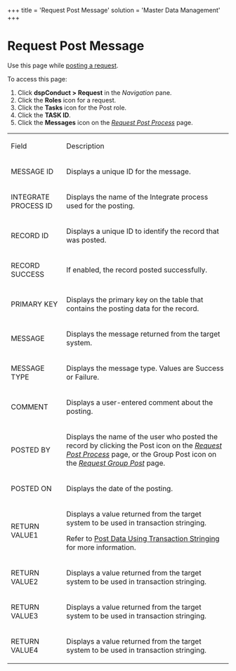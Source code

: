 +++
title = 'Request Post Message'
solution = 'Master Data Management'
+++

# Request Post Message

<div class="use">

Use this page while [posting a
request](../Use_Cases/Post_a_Request#Post_a_Request).

</div>

To access this page:

1.  Click <span style="font-weight: bold;">dspConduct \> Request</span>
    in the <span style="font-style: italic;">Navigation</span> pane.
2.  Click the <span style="font-weight: bold;">Roles</span> icon for a
    request.
3.  Click the <span style="font-weight: bold;">Tasks</span> icon for the
    Post role.
4.  Click the <span style="font-weight: bold;">TASK ID</span>.
5.  Click the <span style="font-weight: bold;">Messages</span> icon on
    the <span style="font-style: italic;">[Request Post
    Process](Request_Post_Process)</span> page.

<table>
<tbody>
<tr class="odd">
<td><p>Field</p></td>
<td><p>Description</p></td>
</tr>
<tr class="even">
<td><p>MESSAGE ID</p></td>
<td><p>Displays a unique ID for the message.</p></td>
</tr>
<tr class="odd">
<td><p>INTEGRATE PROCESS ID</p></td>
<td><p>Displays the name of the Integrate process used for the posting.</p></td>
</tr>
<tr class="even">
<td><p>RECORD ID</p></td>
<td><p>Displays a unique ID to identify the record that was posted.</p></td>
</tr>
<tr class="odd">
<td><p>RECORD SUCCESS</p></td>
<td><p>If enabled, the record posted successfully.</p></td>
</tr>
<tr class="even">
<td><p>PRIMARY KEY</p></td>
<td><p>Displays the primary key on the table that contains the posting data for the record.</p></td>
</tr>
<tr class="odd">
<td><p>MESSAGE</p></td>
<td><p>Displays the message returned from the target system.</p></td>
</tr>
<tr class="even">
<td><p>MESSAGE TYPE</p></td>
<td><p>Displays the message type. Values are Success or Failure.</p></td>
</tr>
<tr class="odd">
<td><p>COMMENT</p></td>
<td><p>Displays a user-entered comment about the posting.</p></td>
</tr>
<tr class="even">
<td><p>POSTED BY</p></td>
<td><p>Displays the name of the user who posted the record by clicking the Post icon on the <span style="font-style: italic;"><a href="Request_Post_Process">Request Post Process</a></span> page, or the Group Post icon on the<span style="font-style: italic;"> <a href="Request_Group_Post">Request Group Post</a></span> page.</p></td>
</tr>
<tr class="odd">
<td><p>POSTED ON</p></td>
<td><p>Displays the date of the posting.</p></td>
</tr>
<tr class="even">
<td><p>RETURN VALUE1</p></td>
<td><p>Displays a value returned from the target system to be used in transaction stringing.</p>
<p>Refer to <a href="../../../Platform/Integrate/Use_Cases/Post_Data_Using_Transaction_Stringing">Post Data Using Transaction Stringing</a> for more information.</p></td>
</tr>
<tr class="odd">
<td><p>RETURN VALUE2</p></td>
<td><p>Displays a value returned from the target system to be used in transaction stringing.</p></td>
</tr>
<tr class="even">
<td><p>RETURN VALUE3</p></td>
<td><p>Displays a value returned from the target system to be used in transaction stringing.</p></td>
</tr>
<tr class="odd">
<td><p>RETURN VALUE4</p></td>
<td><p>Displays a value returned from the target system to be used in transaction stringing.</p></td>
</tr>
</tbody>
</table>
